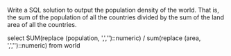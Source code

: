 Write a SQL solution to output the population density of the world. That is, the sum of the population 
of all the countries divided by the sum of the land area of all the countries. 


select SUM(replace (population, ',','')::numeric) / sum(replace (area, ',','')::numeric)
from world
